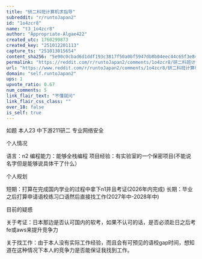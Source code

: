 ```yaml
---
title: "研二科班计算机求指导"
subreddit: "r/runtoJapan2"
id: "1o4zcr8"
name: "t3_1o4zcr8"
author: "Appropriate-Algae422"
created_utc: 1760299873
created_key: "251012201113"
capture_ts: "251013015654"
content_sha256: "5e90c0cbad6d1ddf193c3817f50a0bf5947db8b04eec44c65f3e8478437fb350"
permalink: "https://reddit.com/r/runtoJapan2/comments/1o4zcr8/研二科班计算机求指导/"
url: "https://www.reddit.com/r/runtoJapan2/comments/1o4zcr8/研二科班计算机求指导/"
domain: "self.runtoJapan2"
ups: 1
upvote_ratio: 0.67
num_comments: 5
link_flair_text: "不懂就问"
link_flair_css_class: ""
over_18: false
is_self: true
---
```


如题 本人23 中下游211研二 专业网络安全

个人情况

语言：n2 编程能力：能够全栈编程
项目经验：有实验室的一个保密项目(不能说名字但是能够说具体干了什么）

个人规划

短期：打算在完成国内学业的过程中拿下n1并且考证(2026年内完成)
长期：毕业之后打算申请语校练习口语然后直接找工作(2027年中-2028年中)

目前的疑惑

关于考证：日本那边是否认可国内的软考，如果不认可的话，是否必须赴日之后考fe或aws来提升竞争力

关于找工作：由于本人没有实际工作经验，而且会有可预见的语校gap时间，想知道在这种情况下本人的竞争力是否能保证我找到工作。

